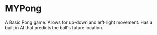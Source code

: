 # MYPong
A Basic Pong game.
Allows for up-down and left-right movement.
Has a built in AI that predicts the ball's future location.
